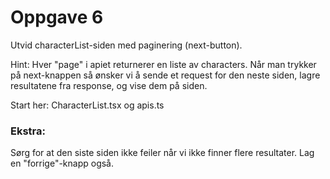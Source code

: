# Oppgave 6
Utvid characterList-siden med paginering (next-button).

Hint: Hver "page" i apiet returnerer en liste av characters. Når man trykker på next-knappen så ønsker vi å sende et request for den neste siden, lagre resultatene fra response, og vise dem på siden.

Start her: CharacterList.tsx og apis.ts

### Ekstra:
Sørg for at den siste siden ikke feiler når vi ikke finner flere resultater.
Lag en "forrige"-knapp også.